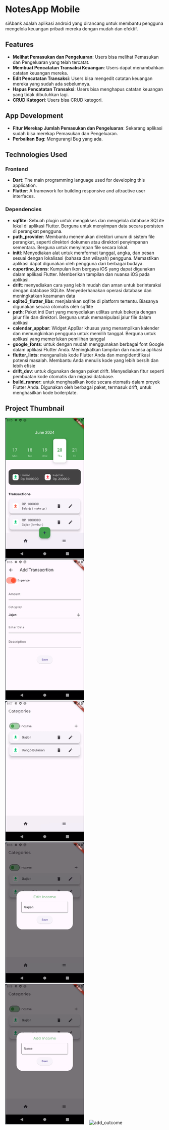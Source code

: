 # NotesApp Mobile

siAbank adalah aplikasi android yang dirancang untuk membantu pengguna mengelola keuangan pribadi mereka dengan mudah dan efektif.

## Features
- **Melihat Pemasukan dan Pengeluaran**: Users bisa melihat Pemasukan dan Pengeluaran yang telah tercatat.
- **Membuat Pencatatan Transaksi Keuangan**: Users dapat menambahkan catatan keuangan mereka.
- **Edit Pencatatan Transaksi**: Users bisa mengedit catatan keuangan mereka yang sudah ada sebelumnya.
- **Hapus Pencatatan Transaksi**: Users bisa menghapus catatan keuangan yang tidak dibutuhkan lagi.
- **CRUD Kategori**: Users bisa CRUD kategori.

## App Development
- **Fitur Merekap Jumlah Pemasukan dan Pengeluaran**: Sekarang aplikasi sudah bisa merekap Pemasukan dan Pengeluaran.
- **Perbaikan Bug**: Mengurangi Bug yang ada.

## Technologies Used

### Frontend
- **Dart**: The main programming language used for developing this application.
- **Flutter**: A framework for building responsive and attractive user interfaces.

### Dependencies
- **sqflite**: Sebuah plugin untuk mengakses dan mengelola database SQLite lokal di aplikasi Flutter. Berguna untuk menyimpan data secara persisten di perangkat pengguna.
- **path_provider**: Membantu menemukan direktori umum di sistem file perangkat, seperti direktori dokumen atau direktori penyimpanan sementara. Berguna untuk menyimpan file secara lokal.
- **initl**: Menyediakan alat untuk memformat tanggal, angka, dan pesan sesuai dengan lokalisasi (bahasa dan wilayah) pengguna. Memastikan aplikasi dapat digunakan oleh pengguna dari berbagai budaya.
- **cupertino_icons**:  Kumpulan ikon bergaya iOS yang dapat digunakan dalam aplikasi Flutter. Memberikan tampilan dan nuansa iOS pada aplikasi.
- **drift**: menyediakan cara yang lebih mudah dan aman untuk berinteraksi dengan database SQLite. Menyederhanakan operasi database dan meningkatkan keamanan data
- **sqlite3_flutter_libs**: menjalankan sqflite di platform tertentu. Biasanya digunakan secara otomatis oleh sqflite
- **path**: Paket inti Dart yang menyediakan utilitas untuk bekerja dengan jalur file dan direktori. Berguna untuk memanipulasi jalur file dalam aplikasi
- **calendar_appbar**: Widget AppBar khusus yang menampilkan kalender dan memungkinkan pengguna untuk memilih tanggal. Berguna untuk aplikasi yang memerlukan pemilihan tanggal
- **google_fonts**: untuk dengan mudah menggunakan berbagai font Google dalam aplikasi Flutter Anda. Meningkatkan tampilan dan nuansa aplikasi
- **flutter_lints**: menganalisis kode Flutter Anda dan mengidentifikasi potensi masalah. Membantu Anda menulis kode yang lebih bersih dan lebih efisie
- **drift_dev**:  untuk digunakan dengan paket drift. Menyediakan fitur seperti pembuatan kode otomatis dan migrasi database.
- **build_runner**: untuk menghasilkan kode secara otomatis dalam proyek Flutter Anda. Digunakan oleh berbagai paket, termasuk drift, untuk menghasilkan kode boilerplate.

## Project Thumbnail 

<p float="left">
    <img src="./docs/img/home_pages.png" alt="siAbank" width="250">
    &nbsp;&nbsp;
    <img src="./docs/img/add_transaction.png" alt="add_trarnsaction" width="250">
    &nbsp;&nbsp;
    <img src="./docs/img/kategori_page.png" alt="kategori_page" width="250">
    &nbsp;&nbsp;
    <img src="./docs/img/edit_kategori.png" alt="kategori_page" width="250">
    &nbsp;&nbsp;
    <img src="./docs/img/add_income.png" alt="add_income" width="250">
    &nbsp;&nbsp;
    <img src="./docs/img/outcome.png" alt="add_outcome" width="250">
</p>